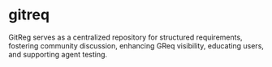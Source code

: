 # gitreq
GitReg serves as a centralized repository for structured requirements, fostering community discussion, enhancing GReq visibility, educating users, and supporting agent testing.
